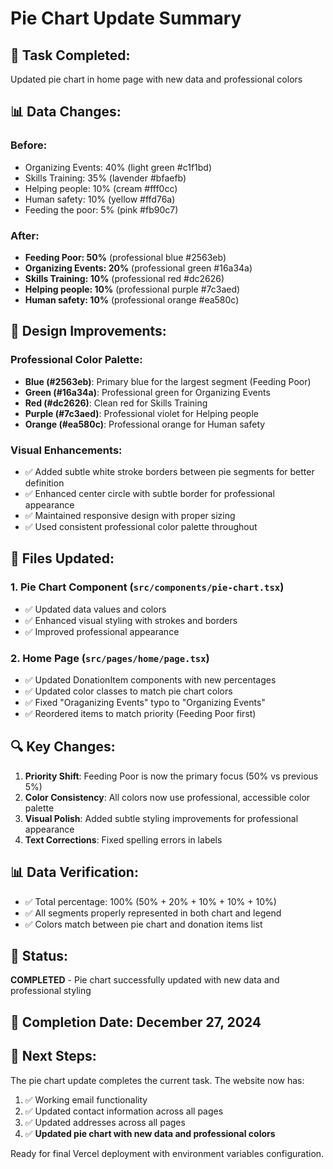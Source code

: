 # Pie Chart Update Summary

## 🎯 **Task Completed**: 
Updated pie chart in home page with new data and professional colors

## 📊 **Data Changes:**

### **Before:**
- Organizing Events: 40% (light green #c1f1bd)
- Skills Training: 35% (lavender #bfaefb)
- Helping people: 10% (cream #fff0cc)
- Human safety: 10% (yellow #ffd76a)
- Feeding the poor: 5% (pink #fb90c7)

### **After:**
- **Feeding Poor: 50%** (professional blue #2563eb)
- **Organizing Events: 20%** (professional green #16a34a)
- **Skills Training: 10%** (professional red #dc2626)
- **Helping people: 10%** (professional purple #7c3aed)
- **Human safety: 10%** (professional orange #ea580c)

## 🎨 **Design Improvements:**

### **Professional Color Palette:**
- **Blue (#2563eb)**: Primary blue for the largest segment (Feeding Poor)
- **Green (#16a34a)**: Professional green for Organizing Events
- **Red (#dc2626)**: Clean red for Skills Training
- **Purple (#7c3aed)**: Professional violet for Helping people
- **Orange (#ea580c)**: Professional orange for Human safety

### **Visual Enhancements:**
- ✅ Added subtle white stroke borders between pie segments for better definition
- ✅ Enhanced center circle with subtle border for professional appearance
- ✅ Maintained responsive design with proper sizing
- ✅ Used consistent professional color palette throughout

## 📁 **Files Updated:**

### 1. **Pie Chart Component** (`src/components/pie-chart.tsx`)
- ✅ Updated data values and colors
- ✅ Enhanced visual styling with strokes and borders
- ✅ Improved professional appearance

### 2. **Home Page** (`src/pages/home/page.tsx`)
- ✅ Updated DonationItem components with new percentages
- ✅ Updated color classes to match pie chart colors
- ✅ Fixed "Oraganizing Events" typo to "Organizing Events"
- ✅ Reordered items to match priority (Feeding Poor first)

## 🔍 **Key Changes:**

1. **Priority Shift**: Feeding Poor is now the primary focus (50% vs previous 5%)
2. **Color Consistency**: All colors now use professional, accessible color palette
3. **Visual Polish**: Added subtle styling improvements for professional appearance
4. **Text Corrections**: Fixed spelling errors in labels

## 📊 **Data Verification:**
- ✅ Total percentage: 100% (50% + 20% + 10% + 10% + 10%)
- ✅ All segments properly represented in both chart and legend
- ✅ Colors match between pie chart and donation items list

## 🚀 **Status**: 
**COMPLETED** - Pie chart successfully updated with new data and professional styling

## 📅 **Completion Date**: December 27, 2024

## 🔄 **Next Steps:**
The pie chart update completes the current task. The website now has:
1. ✅ Working email functionality 
2. ✅ Updated contact information across all pages
3. ✅ Updated addresses across all pages  
4. ✅ **Updated pie chart with new data and professional colors**

Ready for final Vercel deployment with environment variables configuration.
